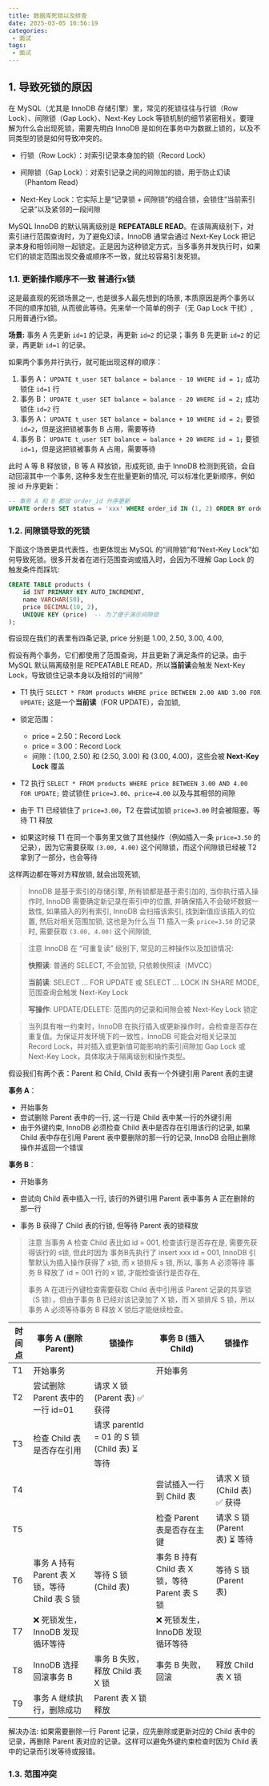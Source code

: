 ```yaml
---
title: 数据库死锁以及排查
date: 2025-03-05 10:56:19
categories:
 - 面试
tags:
 - 面试
---
```


## 1. 导致死锁的原因

在 MySQL（尤其是 InnoDB 存储引擎）里，常见的死锁往往与行锁（Row Lock）、间隙锁（Gap Lock）、Next-Key Lock 等锁机制的细节紧密相关。要理解为什么会出现死锁，需要先明白 InnoDB 是如何在事务中为数据上锁的，以及不同类型的锁是如何导致冲突的。

- 行锁（Row Lock）：对索引记录本身加的锁（Record Lock）

- 间隙锁（Gap Lock）：对索引记录之间的间隙加的锁，用于防止幻读（Phantom Read）

- Next-Key Lock：它实际上是“记录锁 + 间隙锁”的组合锁，会锁住“当前索引记录”以及紧邻的一段间隙

MySQL InnoDB 的默认隔离级别是 **REPEATABLE READ**。在该隔离级别下，对索引进行范围查询时，为了避免幻读，InnoDB 通常会通过 Next-Key Lock 把记录本身和相邻间隙一起锁定。正是因为这种锁定方式，当多事务并发执行时，如果它们的锁定范围出现交叠或顺序不一致，就比较容易引发死锁。

### 1.1. 更新操作顺序不一致 普通行x锁

这是最直观的死锁场景之一, 也是很多人最先想到的场景, 本质原因是两个事务以不同的顺序加锁, 从而彼此等待。先来举一个简单的例子（无 Gap Lock 干扰）, 只用普通行x锁。

**场景:** 事务 A 先更新 `id=1` 的记录，再更新 `id=2` 的记录；事务 B 先更新 `id=2` 的记录，再更新 `id=1` 的记录。

如果两个事务并行执行，就可能出现这样的顺序：

1. 事务 A： `UPDATE t_user SET balance = balance - 10 WHERE id = 1;` 成功锁住 `id=1` 行
2. 事务 B： `UPDATE t_user SET balance = balance - 20 WHERE id = 2;` 成功锁住 `id=2` 行
3. 事务 A： `UPDATE t_user SET balance = balance + 10 WHERE id = 2;` 要锁 `id=2`，但是这把锁被事务 B 占用，需要等待
4. 事务 B： `UPDATE t_user SET balance = balance + 20 WHERE id = 1;` 要锁 `id=1`，但是这把锁被事务 A 占用，需要等待

此时 A 等 B 释放锁，B 等 A 释放锁，形成死锁, 由于 InnoDB 检测到死锁，会自动回滚其中一个事务, 这种多发生在批量更新的情况, 可以标准化更新顺序，例如按 id 升序更新：

```sql
-- 事务 A 和 B 都按 order_id 升序更新
UPDATE orders SET status = 'xxx' WHERE order_id IN (1, 2) ORDER BY order_id;
```

### 1.2. 间隙锁导致的死锁

下面这个场景更具代表性，也更体现出 MySQL 的“间隙锁”和“Next-Key Lock”如何导致死锁。很多开发者在进行范围查询或插入时，会因为不理解 Gap Lock 的触发条件而踩坑:

```sql
CREATE TABLE products (
    id INT PRIMARY KEY AUTO_INCREMENT,
    name VARCHAR(50),
    price DECIMAL(10, 2),
    UNIQUE KEY (price)  -- 为了便于演示间隙锁
);
```

假设现在我们的表里有四条记录, price 分别是 1.00, 2.50, 3.00, 4.00, 

假设有两个事务，它们都使用了范围查询，并且更新了满足条件的记录。由于 MySQL 默认隔离级别是 REPEATABLE READ，所以**当前读**会触发 Next-Key Lock，导致锁住记录本身以及相邻的“间隙”

- T1 执行 `SELECT * FROM products WHERE price BETWEEN 2.00 AND 3.00 FOR UPDATE;`
  这是一个**当前读**（FOR UPDATE），会加锁, 
- 锁定范围：
  - price = 2.50：Record Lock
  - price = 3.00：Record Lock
  - 间隙：(1.00, 2.50) 和 (2.50, 3.00) 和 (3.00, 4.00)，这些会被 **Next-Key Lock** 覆盖

- T2 执行 `SELECT * FROM products WHERE price BETWEEN 3.00 AND 4.00 FOR UPDATE;`
  尝试锁住 `price=3.00`、`price=4.00` 以及与其相邻的间隙
- 由于 T1 已经锁住了 `price=3.00`，T2 在尝试加锁 `price=3.00` 时会被阻塞，等待 T1 释放
- 如果这时候 T1 在同一个事务里又做了其他操作（例如插入一条 `price=3.50` 的记录），因为它需要获取 `(3.00, 4.00)` 这个间隙锁，而这个间隙锁已经被 T2 拿到了一部分，也会等待

这样两边都在等对方释放锁, 就会出现死锁, 

> InnoDB 是基于索引的存储引擎, 所有锁都是基于索引加的, 当你执行插入操作时, InnoDB 需要确定新记录在索引中的位置, 并确保插入不会破坏数据一致性, 如果插入的列有索引, InnoDB 会扫描该索引, 找到新值应该插入的位置, 然后对相关范围加锁, 这也是为什么当 T1 插入一条 `price=3.50` 的记录时, 需要获取 `(3.00, 4.00)` 这个间隙锁, 

> 注意 InnoDB 在 “可重复读” 级别下, 常见的三种操作以及加锁情况: 
>
> **快照读**: 普通的 SELECT, 不会加锁, 只依赖快照读（MVCC）
>
> **当前读**: SELECT ... FOR UPDATE 或 SELECT ... LOCK IN SHARE MODE, 范围查询会触发 Next-Key Lock
>
> **写操作**: UPDATE/DELETE: 范围内的记录和间隙会被 Next-Key Lock 锁定

> 当列具有唯一约束时，InnoDB 在执行插入或更新操作时，会检查是否存在重复值。为保证并发环境下的一致性，InnoDB 可能会对相关记录加 Record Lock，并对插入或更新值可能影响的索引间隙加 Gap Lock 或 Next-Key Lock，具体取决于隔离级别和操作类型。



假设我们有两个表：Parent 和 Child, Child 表有一个外键引用 Parent 表的主键

**事务 A**：

- 开始事务
- 尝试删除 Parent 表中的一行, 这一行是 Child 表中某一行的外键引用
- 由于外键约束, InnoDB 必须检查 Child 表中是否存在引用该行的记录, 如果 ⁠Child 表中存在引用 ⁠Parent 表中要删除的那一行的记录, InnoDB 会阻止删除操作并返回一个错误

**事务 B**：

- 开始事务

- 尝试向 Child 表中插入一行, 该行的外键引用 Parent 表中事务 A 正在删除的那一行

- 事务 B 获得了 Child 表的行锁, 但等待 Parent 表的锁释放

> 注意 当事务 A 检查 Child 表比如 id = 001, 检查该行是否存在是, 需要先获得该行的 s锁, 但此时因为 事务B先执行了 insert xxx id = 001, InnoDB 引擎默认为插入操作获得了 x锁, 而 x 锁排斥 s 锁, 所以, 事务 A 必须等待 事务 B 释放了 id = 001 行的 x 锁, 才能检查该行是否存在, 
>
> 事务 A 在进行外键检查需要获取 Child 表中引用该 Parent 记录的共享锁（S 锁），但由于事务 B 已经对该记录加了 X 锁，而 X 锁排斥 S 锁，所以事务 A 必须等待事务 B 释放 X 锁后才能继续检查。

| 时间点 | 事务 A (删除 Parent)                           | 锁操作                                       | 事务 B (插入 Child)                            | 锁操作                       |
| ------ | ---------------------------------------------- | -------------------------------------------- | ---------------------------------------------- | ---------------------------- |
| T1     | 开始事务                                       |                                              | 开始事务                                       |                              |
| T2     | 尝试删除 Parent 表中的一行 id=01               | 请求 X 锁 (Parent 表) ✅ 获得                 |                                                |                              |
| T3     | 检查 Child 表是否存在引用                      | 请求 parentId = 01 的 S 锁 (Child 表) ⏳ 等待 |                                                |                              |
| T4     |                                                |                                              | 尝试插入一行到 Child 表                        | 请求 X 锁 (Child 表) ✅ 获得  |
| T5     |                                                |                                              | 检查 Parent 表是否存在主键                     | 请求 S 锁 (Parent 表) ⏳ 等待 |
| T6     | 事务 A 持有 Parent 表 X 锁，等待 Child 表 S 锁 | 等待 S 锁 (Child 表)                         | 事务 B 持有 Child 表 X 锁，等待 Parent 表 S 锁 | 等待 S 锁 (Parent 表)        |
| T7     | ❌ 死锁发生，InnoDB 发现循环等待                |                                              | ❌ 死锁发生，InnoDB 发现循环等待                |                              |
| T8     | InnoDB 选择回滚事务 B                          | 事务 B 失败，释放 Child 表 X 锁              | 事务 B 失败，回滚                              | 释放 Child 表 X 锁           |
| T9     | 事务 A 继续执行，删除成功                      | Parent 表 X 锁释放                           |                                                |                              |

解决办法: 如果需要删除一行 Parent 记录，应先删除或更新对应的 Child 表中的记录，再删除 Parent 表对应的记录。这样可以避免外键约束检查时因为 Child 表中的记录而引发等待或报错。

### 1.3. 范围冲突

